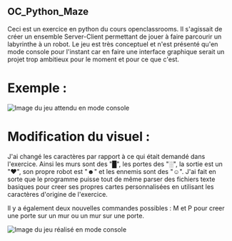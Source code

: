 ## OC_Python_Maze
Ceci est un exercice en python du cours openclassrooms. Il s'agissait de créer un ensemble Server-Client permettant de jouer à faire parcourir un labyrinthe à un robot.
Le jeu est très conceptuel et n'est présenté qu'en mode console pour l'instant car en faire une interface graphique serait un projet trop ambitieux pour le moment et pour ce que c'est.

# Exemple :
![Image du jeu attendu en mode console](https://i.gyazo.com/83e1fca6a0cc9d02da29970c770fe4ff.png)

# Modification du visuel :
J'ai changé les caractères par rapport à ce qui était demandé dans l'exercice.
Ainsi les murs sont des "█", les portes des "░", la sortie est un "♥", son propre robot est "☻" et les ennemis sont des "☺".
J'ai fait en sorte que le programme puisse tout de même parser des fichiers texte basiques pour creer ses propres cartes personnalisées en utilisant les caractères d'origine de l'exercice.

Il y a également deux nouvelles commandes possibles : M et P pour creer une porte sur un mur ou un mur sur une porte.

![Image du jeu réalisé en mode console](https://i.gyazo.com/3a9689cfbcaa4addee83c674e9cdce88.png)
